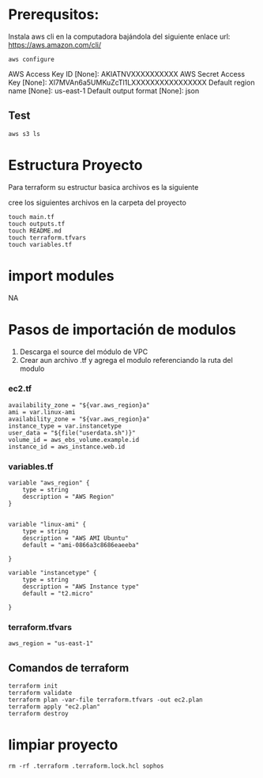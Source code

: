 # Prerequsitos:
Instala aws cli en la computadora bajándola del siguiente enlace 
url: https://aws.amazon.com/cli/

```
aws configure
```
AWS Access Key ID [None]: AKIATNVXXXXXXXXXX
AWS Secret Access Key [None]: Xl7MVAn6a5UMKuZcTl1LXXXXXXXXXXXXXXXX
Default region name [None]: us-east-1
Default output format [None]: json

## Test
```
aws s3 ls 
```
# Estructura Proyecto

Para terraform su estructur basica archivos es la siguiente

cree los siguientes archivos en la carpeta del proyecto

```
touch main.tf
touch outputs.tf
touch README.md
touch terraform.tfvars
touch variables.tf
```

# import modules

NA

# Pasos de importación de modulos

1. Descarga el source del módulo de VPC
2. Crear aun archivo .tf y agrega el modulo referenciando la ruta del modulo

### ec2.tf
```
availability_zone = "${var.aws_region}a"
ami = var.linux-ami
availability_zone = "${var.aws_region}a"
instance_type = var.instancetype
user_data = "${file("userdata.sh")}"
volume_id = aws_ebs_volume.example.id
instance_id = aws_instance.web.id
```
### variables.tf
```
variable "aws_region" {
    type = string
    description = "AWS Region"
}


variable "linux-ami" {
    type = string
    description = "AWS AMI Ubuntu"
    default = "ami-0866a3c8686eaeeba"
  
}

variable "instancetype" {
    type = string
    description = "AWS Instance type"
    default = "t2.micro"
  
}
```
### terraform.tfvars
```
aws_region = "us-east-1"
```
## Comandos de terraform

```
terraform init
terraform validate
terraform plan -var-file terraform.tfvars -out ec2.plan
terraform apply "ec2.plan"
terraform destroy
```
# limpiar proyecto
```
rm -rf .terraform .terraform.lock.hcl sophos
```